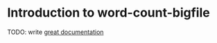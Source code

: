 # Introduction to word-count-bigfile

TODO: write [great documentation](http://jacobian.org/writing/what-to-write/)
